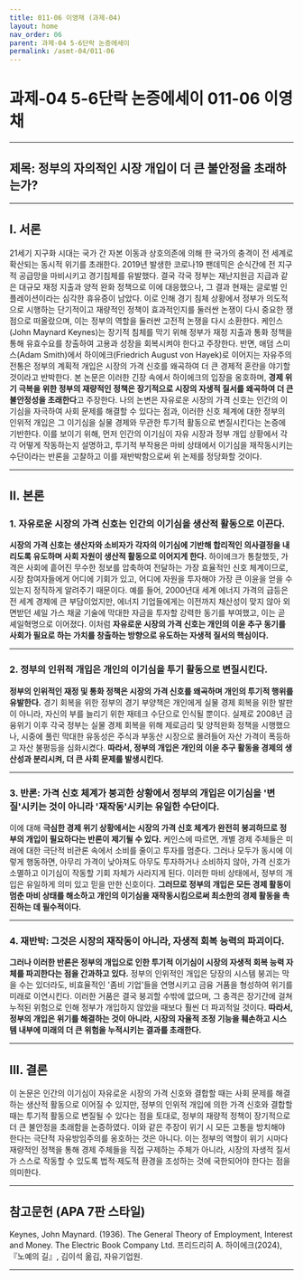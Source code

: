 ```yaml
---
title: 011-06 이영채 (과제-04)
layout: home
nav_order: 06
parent: 과제-04 5-6단락 논증에세이
permalink: /asmt-04/011-06
---
```


# 과제-04 5-6단락 논증에세이 011-06 이영채 

---

## 제목: 정부의 자의적인 시장 개입이 더 큰 불안정을 초래하는가?

---

## I. 서론

21세기 지구화 시대는 국가 간 자본 이동과 상호의존에 의해 한 국가의 충격이 전 세계로 확산되는 동시적 위기를 초래한다. 2019년 발생한 코로나19 팬데믹은 순식간에 전 지구적 공급망을 마비시키고 경기침체를 유발했다. 결국 각국 정부는 재난지원금 지급과 같은 대규모 재정 지출과 양적 완화 정책으로 이에 대응했으나, 그 결과 현재는 글로벌 인플레이션이라는 심각한 휴유증이 남았다. 이로 인해 경기 침체 상황에서 정부가 의도적으로 시행하는 단기적이고 재량적인 정책이 효과적인지를 둘러싼 논쟁이 다시 중요한 쟁점으로 떠올랐으며, 이는 정부의 역할을 둘러싼 고전적 논쟁을 다시 소환한다. 케인스(John Maynard Keynes)는 장기적 침체를 막기 위해 정부가 재정 지출과 통화 정책을 통해 유효수요를 창출하여 고용과 성장을 회복시켜야 한다고 주장한다. 반면, 애덤 스미스(Adam Smith)에서 하이에크(Friedrich August von Hayek)로 이어지는 자유주의 전통은 정부의 계획적 개입은 시장의 가격 신호를 왜곡하여 더 큰 경제적 혼란을 야기할 것이라고 반박한다. 본 논문은 이러한 긴장 속에서 하이에크의 입장을 옹호하며, **경제 위기 극복을 위한 정부의 재량적인 정책은 장기적으로 시장의 자생적 질서를 왜곡하여 더 큰 불안정성을 초래한다**고 주장한다. 나의 논변은 자유로운 시장의 가격 신호는 인간의 이기심을 자극하여 사회 문제를 해결할 수 있다는 점과, 이러한 신호 체계에 대한 정부의 인위적 개입은 그 이기심을 실물 경제와 무관한 투기적 활동으로 변질시킨다는 논증에 기반한다. 이를 보이기 위해, 먼저 인간의 이기심이 자유 시장과 정부 개입 상황에서 각각 어떻게 작동하는지 설명하고, 투기적 부작용은 마비 상태에서 이기심을 재작동시키는 수단이라는 반론을 고찰하고 이를 재반박함으로써 위 논제를 정당화할 것이다.

---

## II. 본론

### 1. 자유로운 시장의 가격 신호는 인간의 이기심을 생산적 활동으로 이끈다.

**시장의 가격 신호는 생산자와 소비자가 각자의 이기심에 기반해 합리적인 의사결정을 내리도록 유도하며 사회 자원이 생산적 활동으로 이어지게 한다.** 하이에크가 통찰했듯, 가격은 사회에 흩어진 무수한 정보를 압축하여 전달하는 가장 효율적인 신호 체계이므로, 시장 참여자들에게 어디에 기회가 있고, 어디에 자원을 투자해야 가장 큰 이윤을 얻을 수 있는지 정직하게 알려주기 때문이다. 예를 들어, 2000년대 세계 에너지 가격의 급등은 전 세계 경제에 큰 부담이었지만, 에너지 기업들에게는 이전까지 채산성이 맞지 않아 외면받던 셰일 가스 채굴 기술에 막대한 자금을 투자할 강력한 동기를 부여했고, 이는 곧 셰일혁명으로 이어졌다. 이처럼 **자유로운 시장의 가격 신호는 개인의 이윤 추구 동기를 사회가 필요로 하는 가치를 창출하는 방향으로 유도하는 자생적 질서의 핵심이다.**

---

### 2. 정부의 인위적 개입은 개인의 이기심을 투기 활동으로 변질시킨다.

**정부의 인위적인 재정 및 통화 정책은 시장의 가격 신호를 왜곡하며 개인의 투기적 행위를 유발한다.** 경기 회복을 위한 정부의 경기 부양책은 개인에게 실물 경제 회복을 위한 발판이 아니라, 자신의 부를 늘리기 위한 재테크 수단으로 인식될 뿐이다. 실제로 2008년 금융위기 이후 각국 정부는 실물 경제 회복을 위해 제로금리 및 양적완화 정책을 시행했으나, 시중에 풀린 막대한 유동성은 주식과 부동산 시장으로 몰려들어 자산 가격이 폭등하고 자산 불평등을 심화시켰다. **따라서, 정부의 개입은 개인의 이윤 추구 활동을 경제의 생산성과 분리시켜, 더 큰 사회 문제를 발생시킨다.**

---

### 3. 반론: 가격 신호 체계가 붕괴한 상황에서 정부의 개입은 이기심을 '변질'시키는 것이 아니라 '재작동'시키는 유일한 수단이다.

이에 대해 **극심한 경제 위기 상황에서는 시장의 가격 신호 체계가 완전히 붕괴하므로 정부의 개입이 필요하다는 반론이 제기될 수 있다.** 케인스에 따르면, 개별 경제 주체들은 미래에 대한 극단적 비관론 속에서 소비를 줄이고 투자를 멈춘다. 그러나 모두가 동시에 이렇게 행동하면, 아무리 가격이 낮아져도 아무도 투자하거나 소비하지 않아, 가격 신호가 소멸하고 이기심이 작동할 기회 자체가 사라지게 된다. 이러한 마비 상태에서, 정부의 개입은 유일하게 의미 있고 믿을 만한 신호이다. **그러므로 정부의 개입은 모든 경제 활동이 멈춘 마비 상태를 해소하고 개인의 이기심을 재작동시킴으로써 최소한의 경제 활동을 촉진하는 데 필수적이다.**

---

### 4. 재반박: 그것은 시장의 재작동이 아니라, 자생적 회복 능력의 파괴이다.

**그러나 이러한 반론은 정부의 개입으로 인한 투기적 이기심이 시장의 자생적 회복 능력 자체를 파괴한다는 점을 간과하고 있다.** 정부의 인위적인 개입은 당장의 시스템 붕괴는 막을 수는 있더라도, 비효율적인 '좀비 기업'들을 연명시키고 금융 거품을 형성하여 위기를 미래로 이연시킨다. 이러한 거품은 결국 붕괴할 수밖에 없으며, 그 충격은 장기간에 걸쳐 누적된 위험으로 인해 정부가 개입하지 않았을 때보다 훨씬 더 파괴적일 것이다. **따라서, 정부의 개입은 위기를 해결하는 것이 아니라, 시장의 자율적 조정 기능을 훼손하고 시스템 내부에 미래의 더 큰 위험을 누적시키는 결과를 초래한다.**

---

## III. 결론 

이 논문은 인간의 이기심이 자유로운 시장의 가격 신호와 결합할 때는 사회 문제를 해결하는 생산적 활동으로 이어질 수 있지만, 정부의 인위적 개입에 의한 가격 신호와 결합할 때는 투기적 활동으로 변질될 수 있다는 점을 토대로, 정부의 재량적 정책이 장기적으로 더 큰 불안정을 초래함을 논증하였다. 이와 같은 주장이 위기 시 모든 고통을 방치해야 한다는 극단적 자유방임주의를 옹호하는 것은 아니다. 이는 정부의 역할이 위기 시마다 재량적인 정책을 통해 경제 주체들을 직접 구제하는 주체가 아니라, 시장의 자생적 질서가 스스로 작동할 수 있도록 법적·제도적 환경을 조성하는 것에 국한되어야 한다는 점을 의미한다.

---

## 참고문헌 (APA 7판 스타일)

Keynes, John Maynard. (1936). The General Theory of Employment, Interest and Money. The Electric Book Company Ltd.
프리드리히 A. 하이에크(2024), 『노예의 길』, 김이석 옮김, 자유기업원.

---